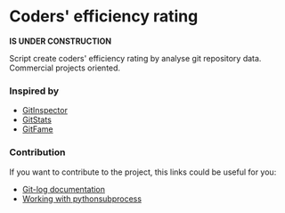 # Coders' efficiency rating

**IS UNDER CONSTRUCTION**

Script create coders' efficiency rating by analyse git repository data.<br/> 
Commercial projects oriented.


### Inspired by

* [GitInspector](https://code.google.com/p/gitinspector/)
* [GitStats](https://github.com/hoxu/gitstats/blob/master/gitstats)
* [GitFame](https://github.com/oleander/git-fame-rb)


### Contribution

If you want to contribute to the project, this links could be useful for you:

* [Git-log documentation](http://git-scm.com/docs/git-log)
* [Working with pythonsubprocess](http://jimmyg.org/blog/2009/working-with-python-subprocess.html)
